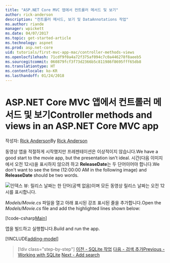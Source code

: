 ```yaml
---
title: "ASP.NET Core MVC 앱에서 컨트롤러 메서드 및 보기"
author: rick-anderson
description: "컨트롤러 메서드, 보기 및 DataAnnotations 작업"
ms.author: riande
manager: wpickett
ms.date: 04/07/2017
ms.topic: get-started-article
ms.technology: aspnet
ms.prod: asp.net-core
uid: tutorials/first-mvc-app-mac/controller-methods-views
ms.openlocfilehash: 71cdf9f0a4a72f375af094c7c0a446278f8aeeb5
ms.sourcegitcommit: 060879fcf3f73d2366b5c811986f8695fff65db8
ms.translationtype: HT
ms.contentlocale: ko-KR
ms.lasthandoff: 01/24/2018
---
```

# <a name="controller-methods-and-views-in-an-aspnet-core-mvc-app"></a><span data-ttu-id="f584c-103">ASP.NET Core MVC 앱에서 컨트롤러 메서드 및 보기</span><span class="sxs-lookup"><span data-stu-id="f584c-103">Controller methods and views in an ASP.NET Core MVC app</span></span>

<span data-ttu-id="f584c-104">작성자: [Rick Anderson](https://twitter.com/RickAndMSFT)</span><span class="sxs-lookup"><span data-stu-id="f584c-104">By [Rick Anderson](https://twitter.com/RickAndMSFT)</span></span>

<span data-ttu-id="f584c-105">동영상 앱을 적절하게 시작했지만 프레젠테이션은 이상적이지 않습니다.</span><span class="sxs-lookup"><span data-stu-id="f584c-105">We have a good start to the movie app, but the presentation isn't ideal.</span></span> <span data-ttu-id="f584c-106">시간(다음 이미지에서 오전 12시)을 표시하지 않으려 하고 **ReleaseDate**는 두 단어이어야 합니다.</span><span class="sxs-lookup"><span data-stu-id="f584c-106">We don't want to see the time (12:00:00 AM in the following image) and **ReleaseDate** should be two words.</span></span>

![인덱스 뷰: 릴리스 날짜는 한 단어(공백 없음)이며 모든 동영상 릴리스 날짜는 오전 12시를 표시합니다.](../../tutorials/first-mvc-app/working-with-sql/_static/m55.png)

<span data-ttu-id="f584c-108">*Models/Movie.cs* 파일을 열고 아래 표시된 강조 표시된 줄을 추가합니다.</span><span class="sxs-lookup"><span data-stu-id="f584c-108">Open the *Models/Movie.cs* file and add the highlighted lines shown below:</span></span>

[!code-csharp[Main](../../tutorials/first-mvc-app/start-mvc/sample/MvcMovie/Models/MovieDate.cs?name=snippet_1&highlight=2,11-12)]

<span data-ttu-id="f584c-109">앱을 빌드하고 실행합니다.</span><span class="sxs-lookup"><span data-stu-id="f584c-109">Build and run the app.</span></span>

<!-- include start
![MVC Movie application open browser showing movie data](../../tutorials/first-mvc-app/working-with-sql/_static/m55.png)

 -->

[!INCLUDE[adding-model](../../includes/mvc-intro/controller-methods-views.md)]

>[!div class="step-by-step"]
<span data-ttu-id="f584c-110">[이전 - SQLite 작업](working-with-sql.md)
[다음 - 검색 추가](search.md)</span><span class="sxs-lookup"><span data-stu-id="f584c-110">[Previous - Working with SQLite](working-with-sql.md)
[Next - Add search](search.md)</span></span>
